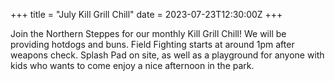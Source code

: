 +++
title = "July Kill Grill Chill"
date = 2023-07-23T12:30:00Z
+++

Join the Northern Steppes for our monthly Kill Grill Chill! We will be providing hotdogs and buns. Field Fighting starts at around 1pm after weapons check. Splash Pad on site, as well as a playground for anyone with kids who wants to come enjoy a nice afternoon in the park.